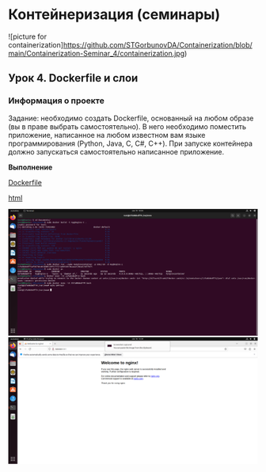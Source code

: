 ﻿# Контейнеризация (семинары)


![picture for containerization]https://github.com/STGorbunovDA/Containerization/blob/main/Containerization-Seminar_4/containerization.jpg)

## Урок 4. Dockerfile и слои

### **Информация о проекте**

Задание: необходимо создать Dockerfile, основанный на любом образе (вы в праве выбрать самостоятельно).
В него необходимо поместить приложение, написанное на любом известном вам языке программирования (Python, Java, C, С#, C++).
При запуске контейнера должно запускаться самостоятельно написанное приложение.




**Выполнение**

[Dockerfile](https://github.com/STGorbunovDA/Containerization/blob/main/Containerization-Seminar_4/dockerfile)


[html](https://github.com/STGorbunovDA/Containerization/blob/main/Containerization-Seminar_4/index.html)

![command for linux containerization](https://github.com/STGorbunovDA/Containerization/blob/main/Containerization-Seminar_4/source/1.png)
![command for linux containerization](https://github.com/STGorbunovDA/Containerization/blob/main/Containerization-Seminar_4/source/2.png)



